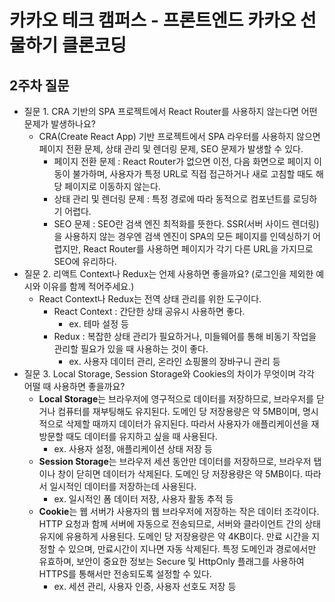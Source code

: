 # 카카오 테크 캠퍼스 - 프론트엔드 카카오 선물하기 클론코딩

## 2주차 질문
- 질문 1. CRA 기반의 SPA 프로젝트에서 React Router를 사용하지 않는다면 어떤 문제가 발생하나요?
    - CRA(Create React App) 기반 프로젝트에서 SPA 라우터를 사용하지 않으면 페이지 전환 문제, 상태 관리 및 렌더링 문제, SEO 문제가 발생할 수 있다.
        - 페이지 전환 문제 : React Router가 없으면 이전, 다음 화면으로 페이지 이동이 불가하며, 사용자가 특정 URL로 직접 접근하거나 새로 고침할 때도 해당 페이지로 이동하지 않는다.
        - 상태 관리 및 렌더링 문제 : 특정 경로에 따라 동적으로 컴포넌트를 로딩하기 어렵다.
        - SEO 문제 : SEO란 검색 엔진 최적화를 뜻한다. SSR(서버 사이드 렌더링)을 사용하지 않는 경우엔 검색 엔진이 SPA의 모든 페이지를 인덱싱하기 어렵지만, React Router를 사용하면 페이지가 각기 다른 URL을 가지므로 SEO에 유리하다.
- 질문 2. 리액트 Context나 Redux는 언제 사용하면 좋을까요? (로그인을 제외한 예시와 이유를 함께 적어주세요.)
    - React Context나 Redux는 전역 상태 관리를 위한 도구이다.
        - React Context : 간단한 상태 공유시 사용하면 좋다.
            - ex. 테마 설정 등
        - Redux : 복잡한 상태 관리가 필요하거나, 미들웨어를 통해 비동기 작업을 관리할 필요가 있을 때 사용하는 것이 좋다.
            - ex. 사용자 데이터 관리, 온라인 쇼핑몰의 장바구니 관리 등
- 질문 3. Local Storage, Session Storage와 Cookies의 차이가 무엇이며 각각 어떨 때 사용하면 좋을까요?
    - **Local Storage**는 브라우저에 영구적으로 데이터를 저장하므로, 브라우저를 닫거나 컴퓨터를 재부팅해도 유지된다. 도메인 당 저장용량은 약 5MB이며, 명시적으로 삭제할 때까지 데이터가 유지된다. 따라서 사용자가 애플리케이션을 재방문할 때도 데이터를 유지하고 싶을 때 사용된다.
        - ex. 사용자 설정, 애플리케이션 상태 저장 등
    - **Session Storage**는 브라우저 세션 동안만 데이터를 저장하므로, 브라우저 탭이나 창이 닫히면 데이터가 삭제된다. 도메인 당 저장용량은 약 5MB이다. 따라서 일시적인 데이터를 저장하는데 사용된다.
        - ex. 일시적인 폼 데이터 저장, 사용자 활동 추적 등
    - **Cookie**는 웹 서버가 사용자의 웹 브라우저에 저장하는 작은 데이터 조각이다. HTTP 요청과 함께 서버에 자동으로 전송되므로, 서버와 클라이언트 간의 상태 유지에 유용하게 사용된다. 도메인 당 저장용량은 약 4KB이다. 만료 시간을 지정할 수 있으며, 만료시간이 지나면 자동 삭제된다. 특정 도메인과 경로에서만 유효하며, 보안이 중요한 정보는 Secure 및 HttpOnly 플래그를 사용하여 HTTPS를 통해서만 전송되도록 설정할 수 있다.
        - ex. 세션 관리, 사용자 인증, 사용자 선호도 저장 등